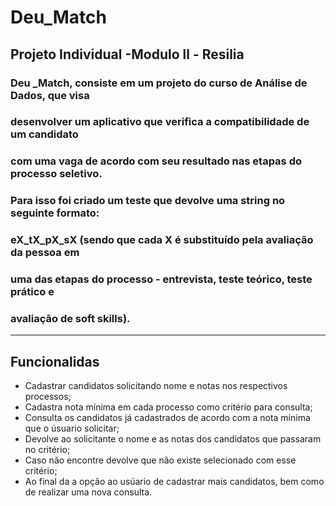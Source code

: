 # Deu_Match
Projeto Individual -Modulo ll - Resilia
---

### Deu _Match, consiste em um projeto do curso de Análise de Dados, que visa  
### desenvolver um aplicativo que verifica a compatibilidade de um candidato 
### com uma vaga de acordo com seu resultado nas etapas do processo seletivo.
### Para isso foi criado um teste que devolve uma string no seguinte formato:
### eX_tX_pX_sX (sendo que cada X é substituído pela avaliação da pessoa em
### uma das etapas do processo - entrevista, teste teórico, teste prático e
### avaliação de soft skills).
---
## Funcionalidas
- Cadastrar candidatos solicitando nome e notas nos respectivos processos;
- Cadastra nota mínima em cada processo como critério para consulta;
- Consulta os candidatos já cadastrados de acordo com a nota mínima que o 
  úsuario solicitar;
- Devolve ao solicitante o nome e as notas dos candidatos que passaram no 
  critério;
- Caso não encontre devolve que não existe selecionado com esse critério;
- Ao final da a opção ao usúario de cadastrar mais candidatos, bem como de
  realizar uma nova consulta.

